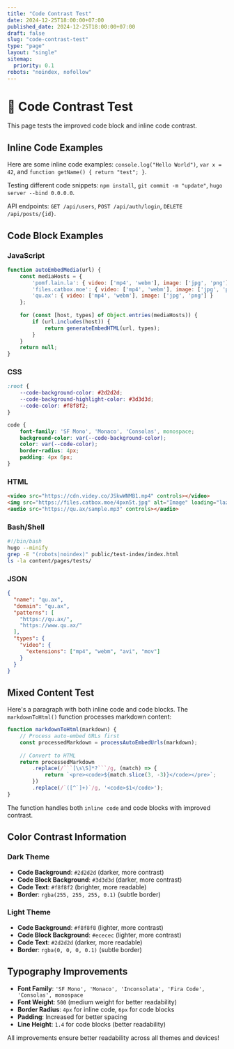 ```yaml
---
title: "Code Contrast Test"
date: 2024-12-25T18:00:00+07:00
published_date: 2024-12-25T18:00:00+07:00
draft: false
slug: "code-contrast-test"
type: "page"
layout: "single"
sitemap:
  priority: 0.1
robots: "noindex, nofollow"
---
```


# 🎨 Code Contrast Test

This page tests the improved code block and inline code contrast.

## Inline Code Examples

Here are some inline code examples: `console.log("Hello World")`, `var x = 42`, and `function getName() { return "test"; }`.

Testing different code snippets: `npm install`, `git commit -m "update"`, `hugo server --bind 0.0.0.0`.

API endpoints: `GET /api/users`, `POST /api/auth/login`, `DELETE /api/posts/{id}`.

## Code Block Examples

### JavaScript
```javascript
function autoEmbedMedia(url) {
    const mediaHosts = {
        'pomf.lain.la': { video: ['mp4', 'webm'], image: ['jpg', 'png'] },
        'files.catbox.moe': { video: ['mp4', 'webm'], image: ['jpg', 'png'] },
        'qu.ax': { video: ['mp4', 'webm'], image: ['jpg', 'png'] }
    };
    
    for (const [host, types] of Object.entries(mediaHosts)) {
        if (url.includes(host)) {
            return generateEmbedHTML(url, types);
        }
    }
    return null;
}
```

### CSS
```css
:root {
    --code-background-color: #2d2d2d;
    --code-background-highlight-color: #3d3d3d;
    --code-color: #f8f8f2;
}

code {
    font-family: 'SF Mono', 'Monaco', 'Consolas', monospace;
    background-color: var(--code-background-color);
    color: var(--code-color);
    border-radius: 4px;
    padding: 4px 6px;
}
```

### HTML
```html
<video src="https://cdn.videy.co/JSkwWNMB1.mp4" controls></video>
<img src="https://files.catbox.moe/4pxn5t.jpg" alt="Image" loading="lazy" />
<audio src="https://qu.ax/sample.mp3" controls></audio>
```

### Bash/Shell
```bash
#!/bin/bash
hugo --minify
grep -E "(robots|noindex)" public/test-index/index.html
ls -la content/pages/tests/
```

### JSON
```json
{
  "name": "qu.ax",
  "domain": "qu.ax",
  "patterns": [
    "https://qu.ax/",
    "https://www.qu.ax/"
  ],
  "types": {
    "video": {
      "extensions": ["mp4", "webm", "avi", "mov"]
    }
  }
}
```

## Mixed Content Test

Here's a paragraph with both inline code and code blocks. The `markdownToHtml()` function processes markdown content:

```javascript
function markdownToHtml(markdown) {
    // Process auto-embed URLs first
    const processedMarkdown = processAutoEmbedUrls(markdown);
    
    // Convert to HTML
    return processedMarkdown
        .replace(/```[\s\S]*?```/g, (match) => {
            return `<pre><code>${match.slice(3, -3)}</code></pre>`;
        })
        .replace(/`([^`]+)`/g, '<code>$1</code>');
}
```

The function handles both `inline code` and code blocks with improved contrast.

## Color Contrast Information

### Dark Theme
- **Code Background**: `#2d2d2d` (darker, more contrast)
- **Code Block Background**: `#3d3d3d` (darker, more contrast)  
- **Code Text**: `#f8f8f2` (brighter, more readable)
- **Border**: `rgba(255, 255, 255, 0.1)` (subtle border)

### Light Theme
- **Code Background**: `#f8f8f8` (lighter, more contrast)
- **Code Block Background**: `#ececec` (lighter, more contrast)
- **Code Text**: `#2d2d2d` (darker, more readable)
- **Border**: `rgba(0, 0, 0, 0.1)` (subtle border)

## Typography Improvements

- **Font Family**: `'SF Mono', 'Monaco', 'Inconsolata', 'Fira Code', 'Consolas', monospace`
- **Font Weight**: `500` (medium weight for better readability)
- **Border Radius**: `4px` for inline code, `6px` for code blocks
- **Padding**: Increased for better spacing
- **Line Height**: `1.4` for code blocks (better readability)

All improvements ensure better readability across all themes and devices!